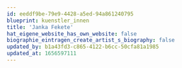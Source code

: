 ```yaml
---
id: eeddf9be-79e9-4428-a5ed-94a861240795
blueprint: kuenstler_innen
title: 'Janka Fekete'
hat_eigene_website_has_own_website: false
biographie_eintragen_create_artist_s_biography: false
updated_by: b1a43fd3-c865-4122-b6cc-50cfa81a1985
updated_at: 1656597111
---
```

